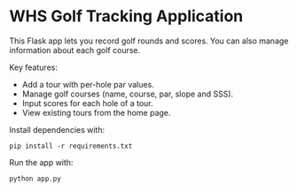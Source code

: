 # WHS Golf Tracking Application

This Flask app lets you record golf rounds and scores.
You can also manage information about each golf course.

Key features:
- Add a tour with per-hole par values.
- Manage golf courses (name, course, par, slope and SSS).
- Input scores for each hole of a tour.
- View existing tours from the home page.

Install dependencies with:
```
pip install -r requirements.txt
```

Run the app with:
```
python app.py
```

